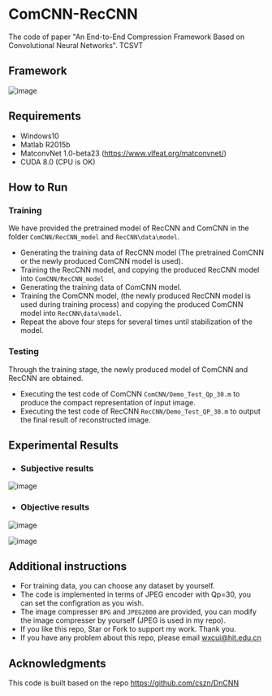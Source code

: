 # ComCNN-RecCNN
The code of paper "An End-to-End Compression Framework Based on Convolutional Neural Networks". TCSVT

## Framework

![image](https://github.com/WenxueCui/ComCNN-RecCNN/raw/master/images/framework.jpg)

## Requirements

* Windows10
* Matlab R2015b
* MatconvNet 1.0-beta23 (https://www.vlfeat.org/matconvnet/)
* CUDA 8.0 (CPU is OK)

## How to Run

### Training

We have provided the pretrained model of RecCNN and ComCNN in the folder `ComCNN/RecCNN_model` and `RecCNN\data\model`.

* Generating the training data of RecCNN model (The pretrained ComCNN or the newly produced ComCNN model is used).
* Training the RecCNN model, and copying the produced RecCNN model into `ComCNN/RecCNN_model`
* Generating the training data of ComCNN model.
* Training the ComCNN model, (the newly produced RecCNN model is used during training process) and copying the produced ComCNN model into `RecCNN\data\model`.
* Repeat the above four steps for several times until stabilization of the model.


### Testing

Through the training stage, the newly produced model of ComCNN and RecCNN are obtained.

* Executing the test code of ComCNN `ComCNN/Demo_Test_Qp_30.m` to produce the compact representation of input image.
* Executing the test code of RecCNN `RecCNN/Demo_Test_QP_30.m` to output the final result of reconstructed image.


## Experimental Results

* ### Subjective results

![image](https://github.com/WenxueCui/ComCNN-RecCNN/raw/master/images/results.jpg)

* ### Objective results

![image](https://github.com/WenxueCui/ComCNN-RecCNN/raw/master/images/table1.jpg)

![image](https://github.com/WenxueCui/ComCNN-RecCNN/raw/master/images/table2.jpg)

## Additional instructions

* For training data, you can choose any dataset by yourself.
* The code is implemented in terms of JPEG encoder with Qp=30, you can set the configration as you wish.
* The image compresser `BPG` and `JPEG2000` are provided, you can modify the image compresser by yourself (JPEG is used in my repo). 
* If you like this repo, Star or Fork to support my work. Thank you.
* If you have any problem about this repo, please email wxcui@hit.edu.cn

## Acknowledgments

This code is built based on the repo https://github.com/cszn/DnCNN
